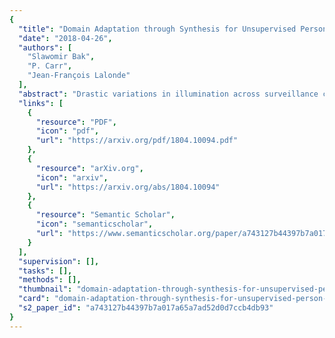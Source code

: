 ```yaml
---
{
  "title": "Domain Adaptation through Synthesis for Unsupervised Person Re-identification",
  "date": "2018-04-26",
  "authors": [
    "Slawomir Bak",
    "P. Carr",
    "Jean-François Lalonde"
  ],
  "abstract": "Drastic variations in illumination across surveillance cameras make the person re-identification problem extremely challenging. Current large scale re-identification datasets have a significant number of training subjects, but lack diversity in lighting conditions. As a result, a trained model requires fine-tuning to become effective under an unseen illumination condition. To alleviate this problem, we introduce a new synthetic dataset that contains hundreds of illumination conditions. Specifically, we use 100 virtual humans illuminated with multiple HDR environment maps which accurately model realistic indoor and outdoor lighting. To achieve better accuracy in unseen illumination conditions we propose a novel domain adaptation technique that takes advantage of our synthetic data and performs fine-tuning in a completely unsupervised way. Our approach yields significantly higher accuracy than semi-supervised and unsupervised state-of-the-art methods, and is very competitive with supervised techniques.",
  "links": [
    {
      "resource": "PDF",
      "icon": "pdf",
      "url": "https://arxiv.org/pdf/1804.10094.pdf"
    },
    {
      "resource": "arXiv.org",
      "icon": "arxiv",
      "url": "https://arxiv.org/abs/1804.10094"
    },
    {
      "resource": "Semantic Scholar",
      "icon": "semanticscholar",
      "url": "https://www.semanticscholar.org/paper/a743127b44397b7a017a65a7ad52d0d7ccb4db93"
    }
  ],
  "supervision": [],
  "tasks": [],
  "methods": [],
  "thumbnail": "domain-adaptation-through-synthesis-for-unsupervised-person-re-identification-thumb.jpg",
  "card": "domain-adaptation-through-synthesis-for-unsupervised-person-re-identification-card.jpg",
  "s2_paper_id": "a743127b44397b7a017a65a7ad52d0d7ccb4db93"
}
---
```


